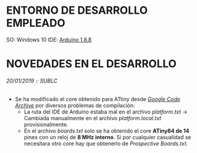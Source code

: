 # ENTORNO DE DESARROLLO EMPLEADO #

SO: Windows 10
IDE: [Arduino 1.8.8](https://www.arduino.cc/en/Main/Software)

# NOVEDADES EN EL DESARROLLO #

###### 20/01/2019 :: SUBLC ######
* Se ha modificado el core obtenido para ATtiny desde [*Google Code Archive*](https://code.google.com/archive/p/arduino-tiny/downloads/arduino-tiny-0150-0020.zip) por diversos problemas de compilación:
	- La ruta del IDE de Arduino estaba mal en el archivo *platform.txt* -> Cambiada manualmente en el archivo *platform.local.txt* provisionalmente.
	- En el archivo *boards.txt* solo se ha obtenido el core **ATiny84 de 14** pines con un reloj de **8 MHz interno**. Si por cualquier casualidad se necesitara otro core hay que obtenerlo de *Prospective Boards.txt*.